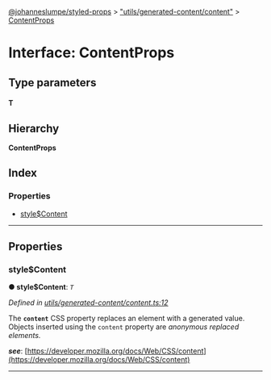 [@johanneslumpe/styled-props](../README.md) > ["utils/generated-content/content"](../modules/_utils_generated_content_content_.md) > [ContentProps](../interfaces/_utils_generated_content_content_.contentprops.md)

# Interface: ContentProps

## Type parameters
#### T 
## Hierarchy

**ContentProps**

## Index

### Properties

* [style$Content](_utils_generated_content_content_.contentprops.md#style_content)

---

## Properties

<a id="style_content"></a>

###  style$Content

**● style$Content**: *`T`*

*Defined in [utils/generated-content/content.ts:12](https://github.com/johanneslumpe/styled-props/blob/8e709f1/src/utils/generated-content/content.ts#L12)*

The **`content`** CSS property replaces an element with a generated value. Objects inserted using the `content` property are _anonymous replaced elements._

*__see__*: [https://developer.mozilla.org/docs/Web/CSS/content](https://developer.mozilla.org/docs/Web/CSS/content)

___

